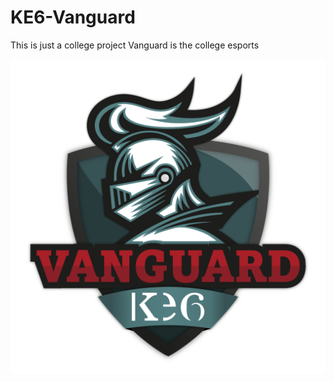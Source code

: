 # KE6-Vanguard

This is just a college project
Vanguard is the college esports
<html>
  <img src='docs/Images/logo.png'>
</html>
